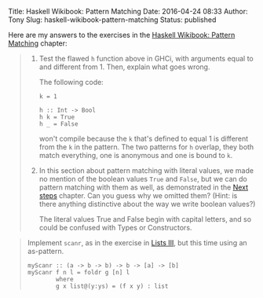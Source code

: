 Title: Haskell Wikibook: Pattern Matching
Date: 2016-04-24 08:33
Author: Tony
Slug: haskell-wikibook-pattern-matching
Status: published

Here are my answers to the exercises in the [Haskell Wikibook: Pattern Matching](https://en.wikibooks.org/wiki/Haskell/Pattern_matching) chapter:  
  

> 1.  Test the flawed `h` function above in GHCi, with arguments equal to and different from 1. Then, explain what goes wrong.  
>       
>     The following code:  
>       
>
>         k = 1
>
>         h :: Int -> Bool
>         h k = True
>         h _ = False
>
>       
>     won't compile because the `k` that's defined to equal 1 is different from the `k` in the pattern. The two patterns for `h` overlap, they both match everything, one is anonymous and one is bound to `k`.  
>       
>
> 2.  In this section about pattern matching with literal values, we made no mention of the boolean values `True` and `False`, but we can do pattern matching with them as well, as demonstrated in the [Next steps](https://en.wikibooks.org/wiki/Haskell/Next_steps#Introducing_pattern_matching "Haskell/Next steps") chapter. Can you guess why we omitted them? (Hint: is there anything distinctive about the way we write boolean values?)  
>       
>     The literal values True and False begin with capital letters, and so could be confused with Types or Constructors.

  

> Implement `scanr`, as in the exercise in [Lists III](https://en.wikibooks.org/wiki/Haskell/Lists_III#Scans "Haskell/Lists III"), but this time using an as-pattern.  
>   
>
>     myScanr :: (a -> b -> b) -> b -> [a] -> [b]
>     myScanr f n l = foldr g [n] l
>             where
>             g x list@(y:ys) = (f x y) : list

</p>

